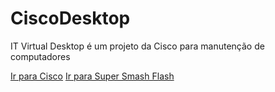 # CiscoDesktop
IT Virtual Desktop é um projeto da Cisco para manutenção de computadores

[Ir para Cisco]('https://vitoramrm.github.io/CiscoDesktop/cisco_desktop/cisco.html')
[Ir para Super Smash Flash]('https://vitoramrm.github.io/CiscoDesktop/supersmashflash_swf/smashflash.html')
